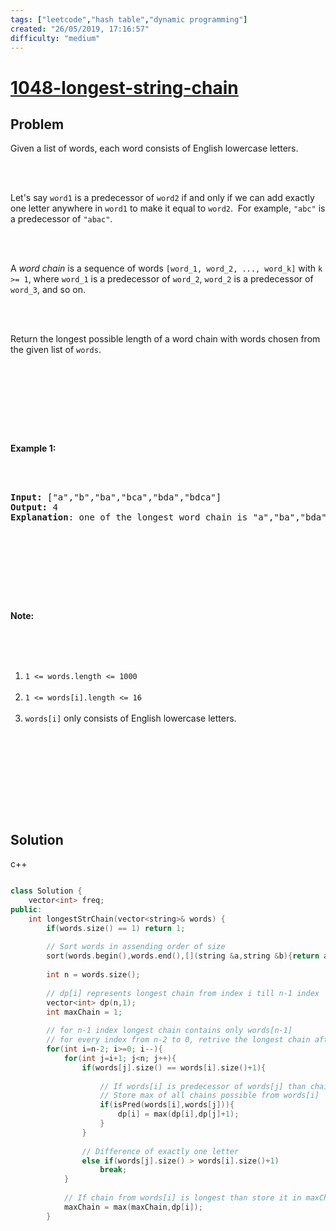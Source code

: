 ```yaml
---
tags: ["leetcode","hash table","dynamic programming"]
created: "26/05/2019, 17:16:57"
difficulty: "medium"
---
```


# [1048-longest-string-chain](https://leetcode.com/problems/longest-string-chain/)

## Problem
<div><p>Given a list of words, each word consists of English lowercase letters.</p><br><br><p>Let's say <code>word1</code> is a predecessor of <code>word2</code>&nbsp;if and only if we can add exactly one letter anywhere in <code>word1</code> to make it equal to <code>word2</code>.&nbsp; For example,&nbsp;<code>"abc"</code>&nbsp;is a predecessor of <code>"abac"</code>.</p><br><br><p>A <em>word chain&nbsp;</em>is a sequence of words <code>[word_1, word_2, ..., word_k]</code>&nbsp;with <code>k &gt;= 1</code>,&nbsp;where <code>word_1</code> is a predecessor of <code>word_2</code>, <code>word_2</code> is a predecessor of <code>word_3</code>, and so on.</p><br><br><p>Return the longest possible length of a word chain with words chosen from the given list of <code>words</code>.</p><br><br><p>&nbsp;</p><br><br><p><strong>Example 1:</strong></p><br><br><pre><strong>Input: </strong><span id="example-input-1-1">["a","b","ba","bca","bda","bdca"]</span><br><strong>Output: </strong><span id="example-output-1">4<br><strong>Explanation</strong>: one of </span>the longest word chain is "a","ba","bda","bdca".<br></pre><br><br><p>&nbsp;</p><br><br><p><strong>Note:</strong></p><br><br><ol><br>	<li><code>1 &lt;= words.length &lt;= 1000</code></li><br>	<li><code>1 &lt;= words[i].length &lt;= 16</code></li><br>	<li><code>words[i]</code> only consists of English lowercase letters.</li><br></ol><br><br><div><br><p>&nbsp;</p><br></div></div>

## Solution

c++
```c++

class Solution {
    vector<int> freq;
public:
    int longestStrChain(vector<string>& words) {
        if(words.size() == 1) return 1;
        
        // Sort words in assending order of size
        sort(words.begin(),words.end(),[](string &a,string &b){return a.size() < b.size();});
        
        int n = words.size();
        
        // dp[i] represents longest chain from index i till n-1 index
        vector<int> dp(n,1);
        int maxChain = 1;
        
        // for n-1 index longest chain contains only words[n-1]
        // for every index from n-2 to 0, retrive the longest chain after it.
        for(int i=n-2; i>=0; i--){
            for(int j=i+1; j<n; j++){
                if(words[j].size() == words[i].size()+1){
                    
                    // If words[i] is predecessor of words[j] than chain will be incremented by 1
                    // Store max of all chains possible from words[i]
                    if(isPred(words[i],words[j])){
                        dp[i] = max(dp[i],dp[j]+1);
                    } 
                }
                
                // Difference of exactly one letter
                else if(words[j].size() > words[i].size()+1)
                    break;
            }
            
            // If chain from words[i] is longest than store it in maxChain
            maxChain = max(maxChain,dp[i]);
        }       
​
```
